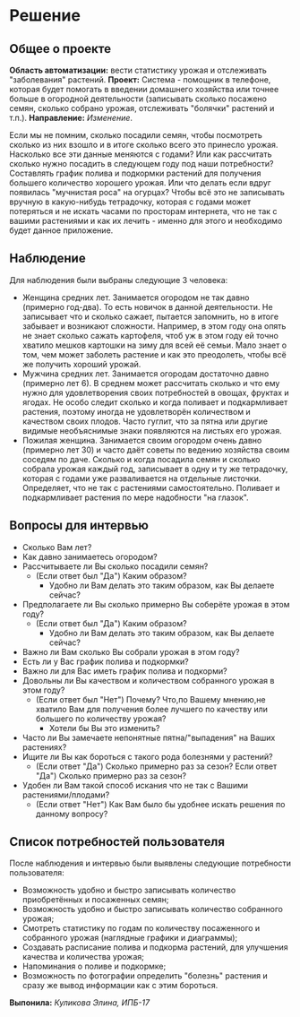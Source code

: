 # Решение
## Общее о проекте
**Область автоматизации:** вести статистику урожая и отслеживать "заболевания" растений.
**Проект:** Система - помощник в телефоне, которая будет помогать в введении домашнего хозяйства или точнее больше в огородной деятельности (записывать сколько посажено семян, сколько собрано урожая, отслеживать "болячки" растений  и т.п.).
**Направление:** *Изменение*.

Если мы не помним, сколько посадили семян, чтобы посмотреть сколько из них взошло и в итоге сколько всего это принесло урожая. Насколько все эти данные меняются с годами? Или как рассчитать сколько нужно посадить в следующем году под наши потребности? Составлять график полива и подкормки растений для получения большего количество хорошего урожая. Или что делать если вдруг появилась "мучнистая роса" на огурцах? Чтобы всё это не записывать вручную в какую-нибудь тетрадочку, которая с годами может потеряться и не искать часами по просторам интернета, что не так с вашими растениями и как их лечить -  именно для этого и необходимо будет данное приложение.

## Наблюдение
Для наблюдения были выбраны следующие 3 человека:
- Женщина средних лет. Занимается огородом не так давно (примерно год-два). То есть новичок в данной деятельности. Не записывает что и сколько сажает, пытается запомнить, но в итоге забывает и возникают сложности. Например, в этом году она опять не знает сколько сажать картофеля, чтоб уж в этом году ей точно хватило мешков картошки на зиму для всей её семьи. Мало знает о том, чем может заболеть растение и как это преодолеть, чтобы всё же получить хороший урожай.
- Мужчина средних лет. Занимается огородам достаточно давно (примерно лет 6).  В среднем может рассчитать сколько и что ему нужно для удовлетворения своих потребностей в овощах, фруктах и ягодах. Не особо следит сколько и когда поливает и подкармливает растения, поэтому иногда не удовлетворён количеством и качеством своих плодов. Часто гуглит, что за пятна или другие видимые необъяснимые знаки появляются на листьях его урожая. 
- Пожилая женщина. Занимается своим огородом очень давно (примерно лет 30) и часто даёт советы по ведению хозяйства своим соседям по даче. Сколько и когда посадила семян и сколько собрала урожая каждый год, записывает в одну и ту же тетрадочку, которая с годами уже разваливается на отдельные листочки. Определяет, что не так с растениями самостоятельно. Поливает и подкармливает растения по мере надобности "на глазок". 

## Вопросы для интервью
- Сколько Вам лет?
- Как давно занимаетесь огородом?
- Рассчитываете ли Вы сколько посадили семян?
    - (Если ответ был "Да") Каким образом?
      - Удобно ли Вам делать это таким образом, как Вы делаете сейчас?
- Предполагаете ли Вы сколько примерно Вы соберёте урожая в этом году?
  - (Если ответ был "Да") Каким образом?
    - Удобно ли Вам делать это таким образом, как Вы делаете сейчас?
- Важно ли Вам сколько Вы собрали урожая в этом году?
- Есть ли у Вас график полива и подкормки?
- Важно ли для Вас иметь график полива и подкорми?
- Довольны ли Вы качеством и количеством собранного урожая в этом году?
  - (Если ответ был "Нет") Почему? Что,по Вашему мнению,не хватило Вам для получения более лучшего по качеству или большего по количеству урожая?
     - Хотели бы Вы это изменить?
 - Часто ли Вы замечаете непонятные  пятна/"выпадения" на Ваших растениях?
 - Ищите ли Вы как бороться с такого рода болезнями у растений?
   - (Если ответ "Да")  Сколько примерно раз за сезон? Если ответ "Да")  Сколько примерно раз за сезон? 
  - Удобен ли Вам такой способ искания что не так с Вашими растениями/плодами?
    - (Если ответ "Нет") Как Вам было бы удобнее искать решения по данному вопросу?
    
## Список потребностей пользователя
 После наблюдения и интервью были выявлены следующие потребности пользователя:
 - Возможность удобно и быстро записывать количество приобретённых и посаженных семян;
 - Возможность удобно и быстро записывать количество собранного урожая;
 - Смотреть статистику по годам по количеству посаженного и собранного урожая (наглядные графики и диаграммы);
 - Создавать расписание полива и подкорма растений, для улучшения качества и количества урожая;
 - Напоминания о поливе и подкормке;
 - Возможность по фотографии определить "болезнь" растения и сразу же вывод информации как с этим бороться.
 
**Выпонила:** *Куликова Элина, ИПБ-17*
